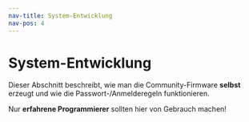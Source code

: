 ```yaml
---
nav-title: System-Entwicklung
nav-pos: 4
---
```

# System-Entwicklung 
Dieser Abschnitt beschreibt, wie man die Community-Firmware **selbst** erzeugt und wie die Passwort-/Anmelderegeln funktionieren.

Nur **erfahrene Programmierer** sollten hier von Gebrauch machen!
